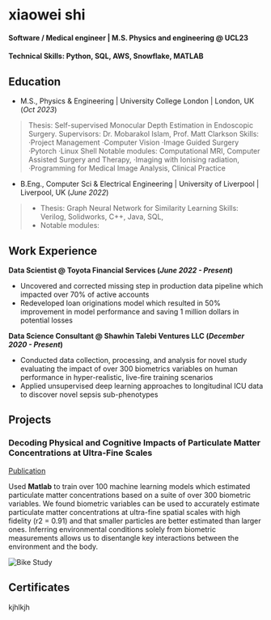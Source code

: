 # xiaowei shi 

#### Software / Medical engineer | M.S. Physics and engineering @ UCL23

#### Technical Skills: Python, SQL, AWS, Snowflake, MATLAB

## Education
- M.S., Physics & Engineering | University College London | London, UK (_Oct 2023_)
> Thesis: Self-supervised Monocular Depth Estimation in Endoscopic Surgery. Supervisors: Dr. Mobarakol Islam, Prof. Matt Clarkson
> Skills: ·Project Management ·Computer Vision ·Image Guided Surgery  ·Pytorch ·Linux Shell
> Notable modules: Computational MRI, Computer Assisted Surgery and Therapy, ·Imaging with Ionising radiation, ·Programming for Medical Image Analysis,
Clinical Practice

- B.Eng., Computer Sci & Electrical Engineering | University of Liverpool | Liverpool, UK (_June 2022_)
> - Thesis: Graph Neural Network for Similarity Learning
> Skills: Verilog, Solidworks, C++, Java, SQL,
> - Notable modules: 


## Work Experience
**Data Scientist @ Toyota Financial Services (_June 2022 - Present_)**
- Uncovered and corrected missing step in production data pipeline which impacted over 70% of active accounts
- Redeveloped loan originations model which resulted in 50% improvement in model performance and saving 1 million dollars in potential losses

**Data Science Consultant @ Shawhin Talebi Ventures LLC (_December 2020 - Present_)**
- Conducted data collection, processing, and analysis for novel study evaluating the impact of over 300 biometrics variables on human performance in hyper-realistic, live-fire training scenarios
- Applied unsupervised deep learning approaches to longitudinal ICU data to discover novel sepsis sub-phenotypes

## Projects

### Decoding Physical and Cognitive Impacts of Particulate Matter Concentrations at Ultra-Fine Scales
[Publication](https://www.mdpi.com/1424-8220/22/11/4240)

Used **Matlab** to train over 100 machine learning models which estimated particulate matter concentrations based on a suite of over 300 biometric variables. We found biometric variables can be used to accurately estimate particulate matter concentrations at ultra-fine spatial scales with high fidelity (r2 = 0.91) and that smaller particles are better estimated than larger ones. Inferring environmental conditions solely from biometric measurements allows us to disentangle key interactions between the environment and the body.

![Bike Study](/assets/img/bike_study.jpeg)


## Certificates
kjhlkjh

